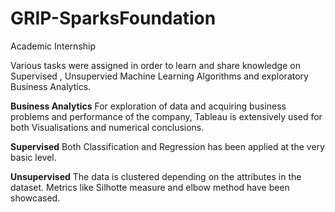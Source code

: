 # GRIP-SparksFoundation
Academic Internship 

Various tasks were assigned in order to learn and share knowledge on Supervised , Unsupervied Machine Learning Algorithms and exploratory Business Analytics.

**Business Analytics**
For exploration of data and acquiring business problems and performance of the company, Tableau is extensively used for both Visualisations and numerical conclusions.

**Supervised**
Both Classification and Regression has been applied at the very basic level.

**Unsupervised**
The data is clustered depending on the attributes in the dataset. Metrics like Silhotte measure and elbow method have been showcased.

